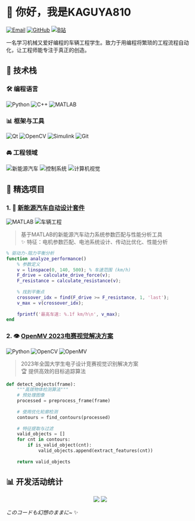 
# 👋 你好，我是KAGUYA810

[![Email](https://img.shields.io/badge/邮箱-kaguya810@petalmail.com-blue?style=flat-square&logo=gmail)](mailto:kaguya810@petalmail.com)
[![GitHub](https://img.shields.io/badge/GitHub-Kaguya810-black?style=flat-square&logo=github)](https://github.com/kaguya810)
[![B站](https://img.shields.io/badge/Bilibili-月見山・輝夜-blue?style=flat-square&logo=bilibili)](https://space.bilibili.com/35197337)

一名学习机械又爱好编程的车辆工程学生。致力于用编程将繁琐的工程流程自动化，让工程师能专注于真正的创造。

## 🔧 技术栈

### 🛠 编程语言
![Python](https://img.shields.io/badge/Python-3776AB?style=for-the-badge&logo=python&logoColor=white)
![C++](https://img.shields.io/badge/C++-00599C?style=for-the-badge&logo=c%2B%2B&logoColor=white)
![MATLAB](https://img.shields.io/badge/MATLAB-orange?style=for-the-badge&logo=mathworks&logoColor=white)

### 📊 框架与工具
![Qt](https://img.shields.io/badge/Qt-41CD52?style=for-the-badge&logo=qt&logoColor=white)
![OpenCV](https://img.shields.io/badge/OpenCV-5C3EE8?style=for-the-badge&logo=opencv&logoColor=white)
![Simulink](https://img.shields.io/badge/Simulink-orange?style=for-the-badge&logo=mathworks&logoColor=white)
![Git](https://img.shields.io/badge/Git-F05032?style=for-the-badge&logo=git&logoColor=white)

### 🚘 工程领域
![新能源汽车](https://img.shields.io/badge/新能源汽车-3DDC84?style=for-the-badge&logo=tesla&logoColor=white)
![控制系统](https://img.shields.io/badge/控制系统-4285F4?style=for-the-badge)
![计算机视觉](https://img.shields.io/badge/计算机视觉-FF6F00?style=for-the-badge&logo=google-lens&logoColor=white)

## 🌟 精选项目

### 1. 🚀 [新能源汽车自动设计套件](https://github.com/kaguya810/EVCar-AutoDesigner)
![MATLAB](https://img.shields.io/badge/-MATLAB-orange) 
![车辆工程](https://img.shields.io/badge/-车辆工程-blue)
> 基于MATLAB的新能源汽车动力系统参数匹配与性能分析工具  
> ✨ 特征：电机参数匹配、电池系统设计、传动比优化、性能分析

```matlab
% 驱动力-阻力平衡分析
function analyze_performance()
    % 参数定义
    v = linspace(0, 140, 500); % 车速范围 (km/h)
    F_drive = calculate_drive_force(v);
    F_resistance = calculate_resistance(v);
    
    % 找到平衡点
    crossover_idx = find(F_drive >= F_resistance, 1, 'last');
    v_max = v(crossover_idx);
    
    fprintf('最高车速: %.1f km/h\n', v_max);
end
```

### 2. 👁️ [OpenMV 2023电赛视觉解决方案](https://github.com/kaguya810/TI2023-E-OpenMV.Part)
![Python](https://img.shields.io/badge/-Python-yellow) 
![OpenCV](https://img.shields.io/badge/-OpenCV-blueviolet)
![OpenMV](https://img.shields.io/badge/-OpenMV-redviolet)
> 2023年全国大学生电子设计竞赛视觉识别解决方案  
> 🏆 提供高效的目标追踪算法

```python
def detect_objects(frame):
    """高效物体检测算法"""
    # 预处理图像
    processed = preprocess_frame(frame)
    
    # 使用优化轮廓检测
    contours = find_contours(processed)
    
    # 特征提取与过滤
    valid_objects = []
    for cnt in contours:
        if is_valid_object(cnt):
            valid_objects.append(extract_features(cnt))
    
    return valid_objects
```

## 📊 开发活动统计

<!-- GitHub统计卡片 -->
<div align="center">
  
![](https://github-readme-stats.vercel.app/api?username=kaguya810&show_icons=true&theme=tokyonight)
![](https://github-readme-streak-stats.herokuapp.com/?user=kaguya810&theme=tokyonight)

</div>


*このコードも幻想のままに~* ✨
